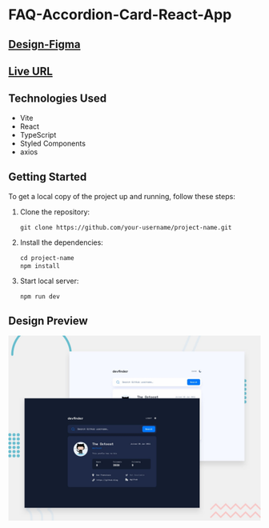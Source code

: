 # FAQ-Accordion-Card-React-App

## [Design-Figma](https://www.figma.com/file/xIHLusLUEd92bUacWp4c6T/github-user-search-app?type=design&node-id=0-2&t=FqoObC4DaxvGXGKO-0)

## [Live URL](https://github-user-search-app-chi-two.vercel.app)

## Technologies Used

- Vite
- React
- TypeScript
- Styled Components
- axios

## Getting Started

To get a local copy of the project up and running, follow these steps:

1.  Clone the repository:

    ```shell
    git clone https://github.com/your-username/project-name.git
    ```

2.  Install the dependencies:

    ```shell
    cd project-name
    npm install
    ```

3.  Start local server:
    ```shell
    npm run dev
    ```

## Design Preview

![image1](./public/preview/preview.jpg)

